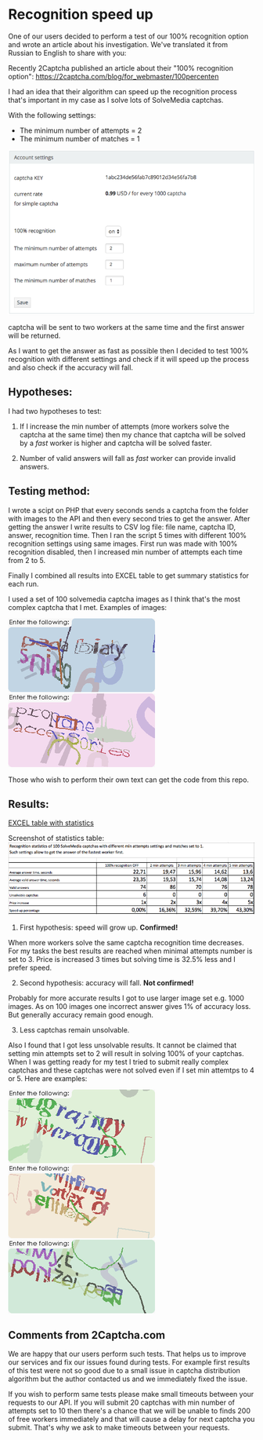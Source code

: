 # Recognition speed up

One of our users decided to perform a test of our 100% recognition option and wrote an article about his investigation. We've translated it from Russian to English to share with you:

Recently 2Captcha published an article about their "100% recognition option": https://2captcha.com/blog/for_webmaster/100percenten

I had an idea that their algorithm can speed up the recognition process that's important in my case as I solve lots of SolveMedia captchas.


With the following settings:

* The minimum number of attempts = 2
* The minimum number of matches = 1

![Settings](settings.png)

captcha will be sent to two workers at the same time and the first answer will be returned.

As I want to get the answer as fast as possible then I decided to test 100% recognition with different settings and check if it will speed up the process and also check if the accuracy will fall.


## Hypotheses:
I had two hypotheses to test:

1. If I increase the min number of attempts (more workers solve the captcha at the same time) then my chance that captcha will be solved by a *fast* worker is higher and captcha will be solved faster.

2. Number of valid answers will fall as *fast* worker can provide invalid answers.


## Testing method:
I wrote a scipt on PHP that every seconds sends a captcha from the folder with images to the API and then every second tries to get the answer. After getting the answer I write results to CSV log file: file name, captcha ID, answer, recognition time.
Then I ran the script 5 times with different 100% recognition settings using same images. First run was made with 100% recognition disabled, then I increased min number of attempts each time from 2 to 5.

Finally I combined all results into EXCEL table to get summary statistics for each run.

I used a set of 100 solvemedia captcha images as I think that's the most complex captcha that I met. Examples of images:

![Captcha example](captcha1.gif)
![Captcha example](captcha2.gif)

Those who wish to perform their own text can get the code from this repo.

## Results:
[EXCEL table with statistics](2captcha100percent.xlsx)

Screenshot of statistics table:
![Statistics](stats.png)


1. First hypothesis: speed will grow up. 
**Confirmed!**

When more workers solve the same captcha recognition time decreases. For my tasks the best results are reached when minimal attempts number is set to 3. Price is increased 3 times but solving time is 32.5% less and I prefer speed.

2. Second hypothesis: accuracy will fall.
**Not confirmed!**

Probably for more accurate results I got to use larger image set e.g. 1000 images. As on 100 images one incorrect answer gives 1% of accuracy loss. But generally accuracy remain good enough.

3. Less captchas remain unsolvable.

Also I found that I got less unsolvable results. It cannot be claimed that setting min attempts set to 2 will result in solving 100% of your captchas. When I was getting ready for my test I tried to submit really complex captchas and these captchas were not solved even if I set min attemtps to 4 or 5. Here are examples:

![Captcha example](captcha3.gif)
![Captcha example](captcha4.gif)
![Captcha example](captcha5.gif)

## Comments from 2Captcha.com 
We are happy that our users perform such tests. That helps us to improve our services and fix our issues found during tests. 
For example first results of this test were not so good due to a small issue in captcha distribution algorithm but the author contacted us and we immediately fixed the issue.

If you wish to perform same tests please make small timeouts between your requests to our API. If you will submit 20 captchas with min number of attempts set to 10 then there's a chance that we will be unable to finds 200 of free workers immediately and that will cause a delay for next captcha you submit. That's why we ask to make timeouts between your requests.

